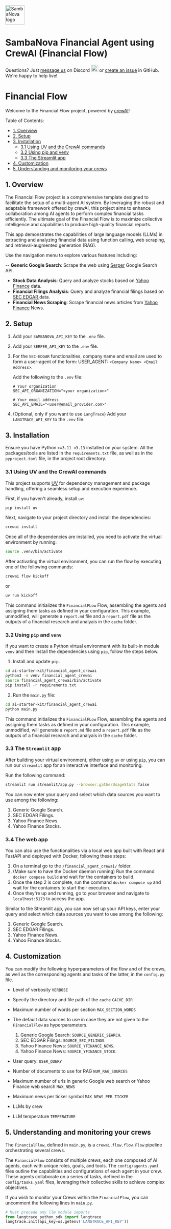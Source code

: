 <a href="https://sambanova.ai/">
<picture>
 <source media="(prefers-color-scheme: dark)" srcset="../images/SambaNova-light-logo-1.png" height="60">
  <img alt="SambaNova logo" src="../images/SambaNova-dark-logo-1.png" height="60">
</picture>
</a>

# SambaNova Financial Agent using CrewAI (Financial Flow)

Questions? Just <a href="https://discord.gg/54bNAqRw" target="_blank">message us</a> on Discord <a href="https://discord.gg/54bNAqRw" target="_blank"><img src="https://github.com/sambanova/ai-starter-kit/assets/150964187/aef53b52-1dc0-4cbf-a3be-55048675f583" alt="Discord" width="22"/></a> or <a href="https://github.com/sambanova/ai-starter-kit/issues/new/choose" target="_blank">create an issue</a> in GitHub. We're happy to help live!

# Financial Flow

Welcome to the Financial Flow project, powered by [crewAI](https://crewai.com)!

Table of Contents:

- [1. Overview](#overview)
- [2. Setup](#setup)
- [3. Installation](#installation)
  - [3.1 Using UV and the CrewAI commands](#uv-crewai-commands)
  - [3.2 Using pip and venv](#pip-venv)
  - [3.3 The Streamlit app](#streamlit)
- [4. Customization](#customization)
- [5. Understanding and monitoring your crews](#understanding-monitoring)

## 1. Overview

The Financial Flow project is a comprehensive template designed to facilitate the setup of a multi-agent AI system.
By leveraging the robust and adaptable framework offered by crewAI,
this project aims to enhance collaboration among AI agents to perform complex financial tasks efficiently.
The ultimate goal of the Financial Flow is to maximize collective intelligence and capabilities to produce high-quality financial reports.

This app demonstrates the capabilities of large language models (LLMs)
in extracting and analyzing financial data using function calling, web scraping,
and retrieval-augmented generation (RAG).

Use the navigation menu to explore various features including:

-- **Generic Google Search**: Scrape the web using
<a href="https://serper.dev/" target="_blank">Serper</a> Google Search API.

- **Stock Data Analysis**: Query and analyze stocks based on
  <a href="https://pypi.org/project/yfinance/" target="_blank">Yahoo Finance</a> data.
- **Financial Filings Analysis**: Query and analyze financial filings based on
  <a href="https://www.sec.gov/edgar/search/" target="_blank">SEC EDGAR </a> data.
- **Financial News Scraping**: Scrape financial news articles from
  <a href="https://uk.finance.yahoo.com/" target="_blank">Yahoo Finance</a> News.

## 2. Setup

1. Add your `SAMBANOVA_API_KEY` to the `.env` file.

2. Add your `SERPER_API_KEY` to the `.env` file.

3. For the `SEC-EDGAR` functionalities, company name and email are used to form a user-agent of the form:
   USER_AGENT: `<Company Name> <Email Address>`.

   Add the following to the `.env` file:

   ```
   # Your organization
   SEC_API_ORGANIZATION="<your organization>"

   # Your email address
   SEC_API_EMAIL="<user@email_provider.com>"
   ```

4. (Optional, only if you want to use `LangTrace`)
   Add your `LANGTRACE_API_KEY` to the `.env` file.

## 3. Installation

Ensure you have Python `>=3.11 <3.13` installed on your system.
All the packages/tools are listed in the `requirements.txt` file,
as well as in the `pyproject.toml` file, in the project root directory.

### 3.1 Using UV and the CrewAI commands

This project supports [UV](https://docs.astral.sh/uv/) for dependency management and package handling,
offering a seamless setup and execution experience.

First, if you haven't already, install `uv`:

```bash
pip install uv
```

Next, navigate to your project directory and install the dependencies:

```bash
crewai install
```

Once all of the dependencies are installed, you need to activate the virtual environment by running:

```bash
source .venv/bin/activate
```

After activating the virtual environment, you can run the flow by executing one of the following commands:

```bash
crewai flow kickoff
```

or

```bash
uv run kickoff
```

This command initializes the `FinancialFLow` Flow, assembling the agents and assigning them tasks as defined in your configuration.
This example, unmodified, will generate a `report.md` file and a `report.pdf` file
as the outputs of a financial research and analyais in the `cache` folder.

### 3.2 Using `pip` and `venv`

If you want to create a Python virtual environment with its built-in module `venv`
and then install the dependencies using `pip`,
follow the steps below.

1. Install and update `pip`.

```bash
cd ai-starter-kit/financial_agent_crewai
python3 -m venv financial_agent_crewai
source financial_agent_crewai/bin/activate
pip install -r requirements.txt
```

2. Run the `main.py` file:

```bash
cd ai-starter-kit/financial_agent_crewai
python main.py
```

This command initializes the `FinancialFLow` Flow, assembling the agents and assigning them tasks as defined in your configuration.
This example, unmodified, will generate a `report.md` file and a `report.pdf` file
as the outputs of a financial research and analyais in the `cache` folder.

### 3.3 The `Streamlit` app

After building your virtual environment, either using `uv` or using `pip`,
you can run our `streamlit` app for an interactive interface and monitoring.

Run the following command:

```bash
streamlit run streamlit/app.py --browser.gatherUsageStats false
```

You can now enter your query and select which data sources you want to use among the following:

1. Generic Google Search.
2. SEC EDGAR Filings.
3. Yahoo Finance News.
4. Yahoo Finance Stocks.

### 3.4 The web app

You can also use the functionalities via a local web app built with React and FastAPI and deployed with Docker, following these steps:

1. On a terminal go to the `/financial_agent_crewai/` folder.
2. (Make sure to have the Docker daemon running) Run the command `docker compose build` and wait for the containers to build.
3. Once the step 2 is complete, run the command `docker compose up` and wait for the containers to start their execution.
4. Once they're up and running, go to your browser and navigate to `localhost:5173` to access the app.

Similar to the Streamlit app, you can now set up your API keys, enter your query and select which data sources you want to use among the following:

1. Generic Google Search.
2. SEC EDGAR Filings.
3. Yahoo Finance News.
4. Yahoo Finance Stocks.

## 4. Customization

You can modify the following hyperparameters of the flow and of the crews,
as well as the corresponding agents and tasks of the latter,
in the `config.py` file.

- Level of verbosity
  `VERBOSE`

- Specify the directory and file path of the `cache`
  `CACHE_DIR`

- Maximum number of words per section
  `MAX_SECTION_WORDS`

- The default data sources to use in case they are not given to the `FinancialFlow` as hyperparameters.

  1. Generic Google Search: `SOURCE_GENERIC_SEARCH`.
  2. SEC EDGAR Filings: `SOURCE_SEC_FILINGS`.
  3. Yahoo Finance News: `SOURCE_YFINANCE_NEWS`.
  4. Yahoo Finance News: `SOURCE_YFINANCE_STOCK`.

- User query:
  `USER_QUERY`

- Number of documents to use for RAG
  `NUM_RAG_SOURCES`

- Maximum number of urls in generic Google web search or Yahoo Finance web search
  `MAX_NEWS`

- Maximum news per ticker symbol
  `MAX_NEWS_PER_TICKER`

- LLMs by crew

- LLM temperature
  `TEMPERATURE`

## 5. Understanding and monitoring your crews

The `FinancialFlow`, defined in `main.py`, is a `crewai.flow.flow.Flow` pipeline orchestrating several crews.

The `FinancialFlow` consists of multiple crews, each one composed of AI agents, each with unique roles, goals, and tools.
The `config/agents.yaml` files outline the capabilities and configurations of each agent in your crew.
These agents collaborate on a series of tasks, defined in the `config/tasks.yaml` files,
leveraging their collective skills to achieve complex objectives.

If you wish to monitor your Crews within the `FinancialFlow`, you can uncomment the following lines in `main.py`.

```python
# Must precede any llm module imports
from langtrace_python_sdk import langtrace
langtrace.init(api_key=os.getenv('LANGTRACE_API_KEY'))
```
